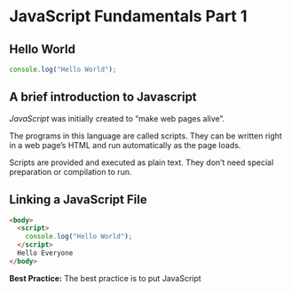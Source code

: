 # JavaScript Fundamentals Part 1

## Hello World

```js
console.log("Hello World");
```

## A brief introduction to Javascript
*JavaScript* was initially created to “make web pages alive”.

The programs in this language are called scripts. They can be written right in a web page’s HTML and run automatically as the page loads.

Scripts are provided and executed as plain text. They don’t need special preparation or compilation to run.


## Linking a JavaScript File

```html
<body>
  <script>
    console.log("Hello World");
  </script>
  Hello Everyone
</body>
```
**Best Practice:** The best practice is to put JavaScript <script> tags just before the closing </body> tag rather than in the <head> section of your HTML. The reason for this is that HTML loads from top to bottom. The head loads first, then the body, and then everything inside the body.

## Values and Variables

```js
console.log("Subhadeep");
console.log(23);

let firstName = "Paul";
console.log(firstName);
console.log(firstName);
console.log(firstName);
```

## Variable name conventions

```js
let jonas_matilda = "JM";
let $function = 27;

let person = "jonas";
let PI = 3.1415;

let myFirstJob = "Coder";
let myCurrentJob = "Teacher";

let job1 = "programmer";
let job2 = "teacher";

console.log(myFirstJob);
```


## Data Types
Data types specify what kind of data can be stored and manipulated within a program.

In *JavaScript*, we have the following data types available.
*Primitive Data Types* and 
*Non-Primitive Data Types*

*Note:* We can use the JavaScript **typeof** operator to find the type of a JavaScript variable.
It returns the type of a variable or an expression.

**Primitive DataTypes:** Primitive data types are immutable meaning not able to be changed.

- Number
- String
- Boolean
- Undefined
- Null
these are the primitive types in JavaScript.

- *Numbers:* 10, -3, 2.6, 3.484, 100, 1000 etc.

```js
console.log(49);
console.log(1.33);
console.log(-5);
console.log(0);
console.log(-0);

console.log(typeof 2.47);

```

- *Strings:* "Hello"

```js
console.log("This is a String");
console.log('This is a String');
console.log(`This is a String`);

console.log(typeof "Hello");
```

- *Boolean:* True or False
```js
console.log(true);
console.log(false);

console.log(typeof true);
```
- *Undefined:* Something not defiend yet but may be defiend later.

When a variable is first declared in JS, it is 'undefined' and it's type is also 'undefined'.
So basically 'undefined' is BOTH the value as well as the type of the value!!
```js
var age;
console.log(age);
console.log(typeof age);

var salary = Undefined;
console.log(salary);
```

- *Null:* Represent empty value.

Note the following though. 'null' is again both a type as well as a value, just like 'undefined'.
So typeof undefined returns undefined, but typeof null returns object.
So the following makes no sense. This is normally considered as a bug in JS (?)

```js
var company = null;
console.log(company);

console.log(typeof undefined);
console.log(typeof null); 
```

**Non-Primitive:** Types which are a composition of other types.
                    e.g. Object

- *Objects:* If we have to somehow store Key-Value pairs, then we can use objects.
```js 
<key,value>

var user = {
    name : "Paul";
    company : "XYZ";
    age : 24;
}
console.log(user);


Note: Key will be unique
```
**let-const-var :**
There are 3 different ways of defining variables in JS - let, const, var.

We will be coming back to these later in the course.

**let** can be used when you want to 'mutate' a variable, i.e. assign it a value only to reassign it later

```js
let firstName = "Jane";
firstName = "Jack";
```
**const** is used when the value assigned to that variable cannot be reassigned - immutable

```js
const yearOfBirth = 2020;
```
```
yearOfBirth = 2021; //Error: Attempt to assign to const or readonly variable.
```


For the same reason, creating a const variable without assigning a value to it is invalid.
```js
const yearOfDeath; //const variable without initializer is not allowed
```

We don't even need to define variables at all, we can directly write the name of the variable and be done with it.

But this is a very bad idea, because in that case JS will create a property on the global object (?)

```js
middleName = "Vesuvius";
```








## Basic Operator
**`Math Operator`**
```js
const now = 2037;
const agePaul = now - 1991;
const ageSarah = now - 2018;

console.log(agePaul, ageSarah);
console.log(agePaul * 2, agePaul 10, 2 ** 3);

// 2 ** 3 means 2 to the power of 3 = 2 * 2 * 2

const firstName = 'Subhadeep';
const lastName = 'Paul';

console.log(firstName + ' ' + lastName);

```
**`Assignment operators`**

```js
let x = 10 + 5; // output: 15

x += 10; // x = x + 10 - Output: 25

x *= 4; // x = x * 4 - Output: 100

x++; // x = x + 1
x--; // x = x - 1
x--;

console.log(x);
```

**`Comparison operators`**
```js
console.log(agePaul > ageSarah); //  >, <, >=, <=
console.log(ageSarah >= 18);  // Output: true

const isFullAge = ageSarah >= 18;

console.log(now - 1991 > now - 2018);
```
## Operator Precedence 
```js
const now = 2037;
const agePaul = now - 1991;
const ageSarah = now - 2018;

console.log(now - 1991 > now - 2018);

let x, y;

x = y = 25 - 10 - 5; // Output: x = y = 10, x = 10 - Assignment works from right to left

console.log(x, y);

const averageAge = (agePaul + ageSarah) 2;

console.log(agePaul, ageSarah, averageAge);
```

## Coding Challenge 1

Mark and John are trying to compare their BMI (Body Mass Index), which is calculated using the formula: BMI = mass / height ** 2 = mass / (height * height). (mass in kg and height in meter).
    
    1. Store Mark's and John's mass and height in variables
    2. Calculate both their BMIs using the formula (you can even implement both versions)
    3. Create a boolean variable 'markHigherBMI' containing information about whether Mark has a higher BMI than John.

 
TEST DATA 1: Marks weights 78 kg and is 1.69 m tall. John 
weights 92 kg and is 1.95 m tall.

TEST DATA 2: Marks weights 95 kg and is 1.88 m tall. John weights 85 kg and is 1.76 m tall.

*Solution*

```js
const massMark = 95;
const heightMark = 1.88;

const massJohn = 85;
const heightJohn = 1.76;

const BMIMark = massMark / heightMark ** 2;
const BMIJohn = massJohn / (heightJohn * heightJohn);

const markHigherBMI = BMIMark > BMIJohn;
console.log(BMIMark, BMIJohn, markHigherBMI);
```

## String and Template Literals

 ```js
 let currYear = 2020;
let introYear = 1995;

let message1 = "Javascript is " + (currYear - introYear) + " years old!";
console.log(message1);

// Alternatively you could use Template Literals. Note how currYear and introYear are being used

let message2 = `Javascript is ${currYear - introYear} years old! The current year is ${currYear}.`;
console.log(message2);

// You can also use template strings to write multi-line strings
console.log(`This is a
    multiline string
    in JavaScript`);
```


## Taking Decisions: if else Statements

```js
const age = 15;
if (age >= 18) {
  console.log('Sarah can start driving license 🚗');
} else {
  const yearsLeft = 18 - age;
  console.log(`Sarah is too young. Wait another ${yearsLeft} years :)`);
}

const birthYear = 2012;

let century;
if (birthYear <= 2000) {
  century = 20;
} else {
  century = 21;
}
console.log(century);
```

## Coding Challenge ##2

Use the BMI example from Challenge #1, and the code you already wrote, and improve it:

    1. Print a nice output to the console, saying who has the higher BMI. The message can be either "Mark's BMI is higher than John's!" or "John's BMI is higher than Mark's!"
    2. Use a template literal to include the BMI values in the outputs. Example: "Mark's BMI (28.3) is higher than John's (23.9)!"

#### Solution

```js
const massMark = 78;
const heightMark = 1.69;

const massJohn = 92;
const heightJohn = 1.95;


const massMark = 95;
const heightMark = 1.88;

const massJohn = 85;
const heightJohn = 1.76;

const BMIMark = massMark heightMark ** 2;
const BMIJohn = massJohn (heightJohn * heightJohn);

console.log(BMIMark, BMIJohn);

if (BMIMark > BMIJohn) {
  console.log(`Mark's BMI (${BMIMark}) is higher than John's (${BMIJohn})!`)
} else {
  console.log(`John's BMI (${BMIJohn}) is higher than Marks's (${BMIMark})!`)
}
```


## Type Conversion and Type Coercion

**Type Conversion or Explicit Conversion:**
The conversion takes place manually or explicitly by typing the method or function
  name before converting the values, it is known as Explicit Conversion.

```js
// This won't work obviously

let currentYear = "2020";
console.log("In 10 years, it will be " + currentYear + 10); // Prints: In 10 years, it will be 202010
console.log(currentYear + 10); // Prints: 202010

// Hence we have to do this instead
console.log("In 10 years, it will be " + Number(currentYear) + 10); // Prints: In 10 years, it will be 202010
console.log(Number(currentYear) + 10); // Prints:2030

// What if we try to convert something to number that is not really a number
console.log(Number("PAUL25")); // Prints: NaN

// The 'NaN' is generated. JS gives us a NaN value when an operation involving numbers fails to generate a value that is a Number
// Strangely enough, the typeof NaN is a Number
console.log(typeof NaN); // Prints: number

// Similarly, we can convert Numbers to String
console.log(String(23), 23); // You can see that the two values are different because they will be differently colored in the console
```

**Type Coercion or Implicit Coercion:**
Type coercion is when JavaScript automatically converts types behind the scenes for us.
So basically, type coercion happens whenever an operator is dealing with two values that have different types.

```js
For eg. when the '+' operator is given a number and a string, it will convert the number to string

console.log("In 10 years, it will be " + currentYear + 10); // Prints: In 10 years, it will be 202010

console.log('23' - '10' - 3); // Prints: 10. Because in '-' operator case, JS converts the Strings to numbers

console.log('23' + '10' + 3); // Prints: 23103. Like we discussed, '+' converts numbers to string. Hence, concatenation happens

console.log('23' * '2'); // Prints: 46. '*' operator also converts Strings to Numbers

console.log('46' / '2'); // Prints: 23. '/' operator also converts Strings to Numbers

console.log('46' > '2'); // Prints: true. '>' operator also converts Strings to Numbers

// So the anomaly is the '+' operator that converts numbers to strings. All others, convert String to numbers.
console.log('23' + '10' - 3); // Prints: 2307. Like we discussed, '+' converts numbers to string. Hence, concatenation happens
console.log('23' - '10' + 3); // Prints: 16.
console.log('23' - '10' + '3'); // Prints: 133.
console.log(2 + 3 + 4 + '5'); // Prints: 95
```


## Truthy and Falsy Values
```js
// In JS, we have 5 'falsy' values: 0, '' (the empty string),undefined, null, NaN
// What this means is that any value that is not one of the above values is going to be converted into 'true' if we convert it into a Boolean type variable. Only the above 5 values will be converted to false on conversion to boolean values

console.log(Boolean(0)); // Prints: false
console.log(Boolean(undefined)); // Prints: false
console.log(Boolean('TEST')); // Prints: true
console.log(Boolean({})); // Input is an empty object. Prints: true

// The way that we use the truthiness of a variable is by using if-else statements.
// So for instance, I can write this:
let salary = 0;
if (salary) {
    console.log("Do not spend it on Pizza only");
} else {
    console.log("What will you do now?"); // This block is triggered because '0' is a falsy type value
}

// Another way to use this is if the variable is defined or null
let height;
if (height) {
    console.log("Height is defined");
} else {
    console.log("Height is undefined"); // This block is triggered. But note that this block will also be triggered if height is 0.
}
```
## Equality Operators: == vs. ===

```js
const age = '18';
if (age === 18) console.log('You just became an adult :D (strict)'); // output: true (strict equality doesn't perform type coercion)
if (age == 18) console.log('You just became an adult :D (loose)'); // Lose equality does the type coercion therefore output: true (the string '18' will be converted to number before checking) 

const favourite = Number(prompt("What's your favourite number?"));
console.log(favourite);
console.log(typeof favourite);

if (favourite === 23) { // 22 === 23 -> FALSE
  console.log('Cool! 23 is an amzaing number!')
} else if (favourite === 7) {
  console.log('7 is also a cool number')
} else if (favourite === 9) {
  console.log('9 is also a cool number')
} else {
  console.log('Number is not 23 or 7 or 9')
}

if (favourite !== 23) console.log('Why not 23?');
```
So as a general rule for clean code, avoid the loose equality operator as much as you can. So when comparing values, always use strict equality with the three equal signs.

## Logical Operators

```js
const hasDriversLicense = true; // A
const hasGoodVision = true; // B

console.log(hasDriversLicense && hasGoodVision); // output: true
console.log(hasDriversLicense || hasGoodVision); // output: true
console.log(!hasDriversLicense); // output: false

// if (hasDriversLicense && hasGoodVision) {
//   console.log('Sarah is able to drive!');
// } else {
//   console.log('Someone else should drive...');
// }

const isTired = false; // C
console.log(hasDriversLicense && hasGoodVision && isTired); output: false

if (hasDriversLicense && hasGoodVision && !isTired) {
  console.log('Sarah is able to drive!'); 
} else {
  console.log('Someone else should drive...');
}
// output: Sarah is able to drive! 
```
The NOT operator actually has proceedings over the OR and AND operators.


## Coding Challenge ##3

There are two gymnastics teams, Dolphins and Koalas. They compete against each other 3 times. The winner with the highest average score wins the a trophy!

    1. Calculate the average score for each team, using the test data below
    2. Compare the team's average scores to determine the winner of the competition, and print it to the console. Don't forget that there can be a draw, so test for that as well (draw means they have the same average score).
    3. BONUS 1: Include a requirement for a minimum score of 100. With this rule, a team only wins if it has a higher score than the other team, and the same time a score of at least 100 points. HINT: Use a logical operator to test for minimum score, as well as multiple else-if blocks 😉
    4. BONUS 2: Minimum score also applies to a draw! So a draw only happens when both teams have the same score and both have a score greater or equal 100 points. Otherwise, no team wins the trophy.

TEST DATA: Dolphins score 96, 108 and 89. Koalas score 88, 91 and 110 TEST DATA BONUS 1: Dolphins score 97, 112 and 101. Koalas score 109, 95 and 123 TEST DATA BONUS 2: Dolphins score 97, 112 and 101. Koalas score 109, 95 and 106


**Solution**

```js
const scoreDolphins = (96 + 108 + 89) / 3;
const scoreKoalas = (88 + 91 + 110) / 3;

console.log(scoreDolphins, scoreKoalas);

if (scoreDolphins > scoreKoalas) {
  console.log('Dolphins win the trophy 🏆');
} else if (scoreKoalas > scoreDolphins) {
  console.log('Koalas win the trophy 🏆');
} else if (scoreDolphins === scoreKoalas) {
  console.log('Both win the trophy!');
}
```

**Bonus 1**
```js
const scoreDolphins = (97 + 112 + 80) 3;
const scoreKoalas = (109 + 95 + 50) 3;

console.log(scoreDolphins, scoreKoalas);

if (scoreDolphins > scoreKoalas && scoreDolphins >= 100) {
  console.log('Dolphins win the trophy 🏆');
} else if (scoreKoalas > scoreDolphins && scoreKoalas >= 100) {
  console.log('Koalas win the trophy 🏆');
} else if (scoreDolphins === scoreKoalas && scoreDolphins >= 100 && scoreKoalas >= 100) {
console.log('Both win the trophy!');
} else {
console.log('No one wins the trophy 😭');
}
```
## The switch Statement

```js
const day = 'friday';

switch (day) {
  case 'monday': // day === 'monday'
    console.log('Plan course structure');
    console.log('Go to coding meetup');
    break;
  case 'tuesday':
    console.log('Prepare theory videos');
    break;
  case 'wednesday':
  case 'thursday':
    console.log('Write code examples');
    break;
  case 'friday':
    console.log('Record videos');
    break;
  case 'saturday':
  case 'sunday':
    console.log('Enjoy the weekend :D');
    break;
  default:
    console.log('Not a valid day!');
}

if (day === 'monday') {
  console.log('Plan course structure');
  console.log('Go to coding meetup');
} else if (day === 'tuesday') {
  console.log('Prepare theory videos');
} else if (day === 'wednesday' || day === 'thursday') {
  console.log('Write code examples');
} else if (day === 'friday') {
  console.log('Record videos');
} else if (day === 'saturday' || day === 'sunday') {
  console.log('Enjoy the weekend :D');
} else {
  console.log('Not a valid day!');
}
```


## Statements and Expressions

```js
3 + 4 // output: 7 - an expression
1991
true && false && !false

// Following is a Statement
if (50 > 10) {
  const str = '50 is bigger';
}

const me = 'Paul';
console.log(`I'm ${2050 - 1997} years old ${me}`); // In javascript literals we can use expressions but not statements.
```
- an expression is a piece of code that produces a value.
- statements are like full sentences that translate our actions.


## The Conditional (Ternary) Operator

```js
const age = 23;
// age >= 18 ? console.log('I like to drink wine 🍷') : console.log('I like to drink water 💧');

const drink = age >= 18 ? 'Sharbat-e-Jaam 🍷' : 'water 💧';
console.log(drink);

let drink2;
if (age >= 18) {
  drink2 = 'Sharbat-e-Jaam 🍷';
} else {
  drink2 = 'water 💧';
}
console.log(drink2);

console.log(`I like to drink ${age >= 18 ? 'Sharbat-e-Jaam 🍷' : 'water 💧'}`);
```
## Coding Challenge ##4

Steven wants to build a very simple tip calculator for whenever he goes eating in a restaurant. In his country, it's usual to tip 15% if the bill value is between 50 and 300. If the value is different, the tip is 20%.

     1. Your task is to calculate the tip, depending on the bill value. Create a variable called 'tip' for this. It's not allowed to use an if else statement 😅 (If it's easier for you, you can start with an if else statement, and then try to convert it to a ternary operator!)
     2.Print a string to the console containing the bill value, the tip, and the final value (bill + tip). Example: 'The bill was 275, the tip was 41.25, and the total value 316.25'

TEST DATA: Test for bill values 275, 40 and 430

HINT: To calculate 20% of a value, simply multiply it by 20/100 = 0.2 HINT: Value X is between 50 and 300, if it's >= 50 && <= 300 😉

```js
const bill = 275;
const tip = (bill >= 50 && bill <= 300) ? 0.15 * bill : 0.20 * bill;

const totalValue = bill + tip ;

console.log(`The bill was ${bill}, the tip was ${tip}, and the total value ${bill + tip}`);
```


[BACK ⬅️](https://github.com/subhadeeppaul/JavaScript-Notes)
